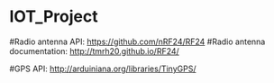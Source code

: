 # IOT_Project

#Radio antenna API: https://github.com/nRF24/RF24
#Radio antenna documentation: http://tmrh20.github.io/RF24/

#GPS API: http://arduiniana.org/libraries/TinyGPS/

